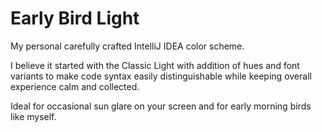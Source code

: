 # Early Bird Light
My personal carefully crafted IntelliJ IDEA color scheme.

I believe it started with the Classic Light with addition of hues and font variants to make code syntax easily distinguishable while keeping overall experience calm and collected.

Ideal for occasional sun glare on your screen and for early morning birds like myself.
